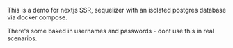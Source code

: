 This is a demo for nextjs SSR, sequelizer with an isolated postgres database via docker compose.

There's some baked in usernames and passwords - dont use this in real scenarios.
